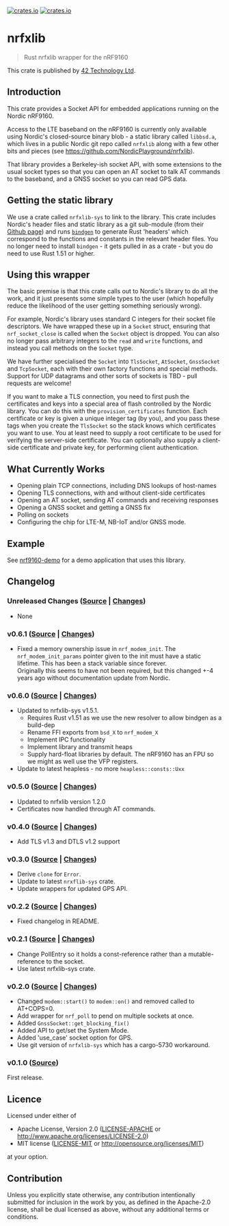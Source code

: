 [![crates.io](https://img.shields.io/crates/d/nrfxlib.svg)](https://crates.io/crates/nrfxlib)
[![crates.io](https://img.shields.io/crates/v/nrfxlib.svg)](https://crates.io/crates/nrfxlib)

# nrfxlib

> Rust nrfxlib wrapper for the nRF9160

This crate is published by [42 Technology Ltd](https://www.42technology.com).

## Introduction

This crate provides a Socket API for embedded applications running on the
Nordic nRF9160.

Access to the LTE baseband on the nRF9160 is currently only available using
Nordic's closed-source binary blob - a static library called `libbsd.a`, which
lives in a public Nordic git repo called `nrfxlib` along with a few other bits
and pieces (see https://github.com/NordicPlayground/nrfxlib).

That library provides a Berkeley-ish socket API, with some extensions to the
usual socket types so that you can open an AT socket to talk AT commands to the
baseband, and a GNSS socket so you can read GPS data.

## Getting the static library

We use a crate called `nrfxlib-sys` to link to the library. This crate includes
Nordic's header files and static library as a git sub-module (from their [Github
page](https://github.com/NordicPlayground/nrfxlib)) and runs [`bindgen`] to
generate Rust 'headers' which correspond to the functions and constants in the
relevant header files. You no longer need to install `bindgen` - it gets pulled
in as a crate - but you do need to use Rust 1.51 or higher.

[`bindgen`]: https://crates.io/crates/bindgen

## Using this wrapper

The basic premise is that this crate calls out to Nordic's library to do all
the work, and it just presents some simple types to the user (which hopefully
reduce the likelihood of the user getting something seriously wrong).

For example, Nordic's library uses standard C integers for their socket file
descriptors. We have wrapped these up in a `Socket` struct, ensuring that
`nrf_socket_close` is called when the `Socket` object is dropped. You can also
no longer pass arbitrary integers to the `read` and `write` functions, and
instead you call methods on the `Socket` type.

We have further specialised the `Socket` into `TlsSocket`, `AtSocket`,
`GnssSocket` and `TcpSocket`, each with their own factory functions and
special methods. Support for UDP datagrams and other sorts of sockets is TBD -
pull requests are welcome!

If you want to make a TLS connection, you need to first push the certificates
and keys into a special area of flash controlled by the Nordic library. You
can do this with the `provision_certificates` function. Each certificate or
key is given a unique integer tag (by you), and you pass these tags when you
create the `TlsSocket` so the stack knows which certificates you want to use.
You at least need to supply a root certificate to be used for verifying the
server-side certificate. You can optionally also supply a client-side
certificate and private key, for performing client authentication.

## What Currently Works

* Opening plain TCP connections, including DNS lookups of host-names
* Opening TLS connections, with and without client-side certificates
* Opening an AT socket, sending AT commands and receiving responses
* Opening a GNSS socket and getting a GNSS fix
* Polling on sockets
* Configuring the chip for LTE-M, NB-IoT and/or GNSS mode.

## Example

See [nrf9160-demo](https://github.com/42-technology-ltd/nrf9160-demo) for a demo application that uses this library.

## Changelog

### Unreleased Changes ([Source](https://github.com/42-technology-ltd/nrfxlib/tree/develop) | [Changes](https://github.com/42-technology-ltd/nrfxlib/compare/v0.6.1...develop))

* None

### v0.6.1 ([Source](https://github.com/42-technology-ltd/nrfxlib/tree/v0.6.1) | [Changes](https://github.com/42-technology-ltd/nrfxlib/compare/v0.6.0...v0.6.1))

* Fixed a memory ownership issue in `nrf_modem_init`. The `nrf_modem_init_params` pointer given to the init must
  have a static lifetime. This has been a stack variable since forever.  
  Originally this seems to have not been required, but this changed +-4 years ago
  without documentation update from Nordic.

### v0.6.0 ([Source](https://github.com/42-technology-ltd/nrfxlib/tree/v0.6.0) | [Changes](https://github.com/42-technology-ltd/nrfxlib/compare/v0.5.0...v0.6.0))

* Updated to nrfxlib-sys v1.5.1.
  * Requires Rust v1.51 as we use the new resolver to allow bindgen as a build-dep
  * Rename FFI exports from `bsd_X` to `nrf_modem_X`
  * Implement IPC functionality
  * Implement library and transmit heaps
  * Supply hard-float libraries by default. The nRF9160 has an FPU so we might as well use the VFP registers.
* Update to latest heapless - no more `heapless::consts::Uxx`

### v0.5.0 ([Source](https://github.com/42-technology-ltd/nrfxlib/tree/v0.5.0) | [Changes](https://github.com/42-technology-ltd/nrfxlib/compare/v0.4.0...v0.5.0))

* Updated to nrfxlib version 1.2.0
* Certificates now handled through AT commands.

### v0.4.0 ([Source](https://github.com/42-technology-ltd/nrfxlib/tree/v0.4.0) | [Changes](https://github.com/42-technology-ltd/nrfxlib/compare/v0.3.0...v0.4.0))

* Add TLS v1.3 and DTLS v1.2 support

### v0.3.0 ([Source](https://github.com/42-technology-ltd/nrfxlib/tree/v0.3.0) | [Changes](https://github.com/42-technology-ltd/nrfxlib/compare/v0.2.2...v0.3.0))

* Derive `clone` for `Error`.
* Update to latest `nrxflib-sys` crate.
* Update wrappers for updated GPS API.

### v0.2.2 ([Source](https://github.com/42-technology-ltd/nrfxlib/tree/v0.2.2) | [Changes](https://github.com/42-technology-ltd/nrfxlib/compare/v0.2.1...v0.2.2))

* Fixed changelog in README.

### v0.2.1 ([Source](https://github.com/42-technology-ltd/nrfxlib/tree/v0.2.1) | [Changes](https://github.com/42-technology-ltd/nrfxlib/compare/v0.2.0...v0.2.1))

* Change PollEntry so it holds a const-reference rather than a mutable-reference to the socket.
* Use latest nrfxlib-sys crate.

### v0.2.0 ([Source](https://github.com/42-technology-ltd/nrfxlib/tree/v0.2.0) | [Changes](https://github.com/42-technology-ltd/nrfxlib/compare/v0.1.0...v0.2.0))

* Changed `modem::start()` to `modem::on()` and removed called to AT+COPS=0.
* Add wrapper for `nrf_poll` to pend on multiple sockets at once.
* Added `GnssSocket::get_blocking_fix()`
* Added API to get/set the System Mode.
* Added 'use_case' socket option for GPS.
* Use git version of `nrfxlib-sys` which has a cargo-5730 workaround.

### v0.1.0 ([Source](https://github.com/42-technology-ltd/nrfxlib/tree/v0.1.0))

First release.

## Licence

Licensed under either of

* Apache License, Version 2.0 ([LICENSE-APACHE](LICENSE-APACHE) or http://www.apache.org/licenses/LICENSE-2.0)
* MIT license ([LICENSE-MIT](LICENSE-MIT) or http://opensource.org/licenses/MIT)

at your option.

## Contribution

Unless you explicitly state otherwise, any contribution intentionally
submitted for inclusion in the work by you, as defined in the Apache-2.0
license, shall be dual licensed as above, without any additional terms or
conditions.
